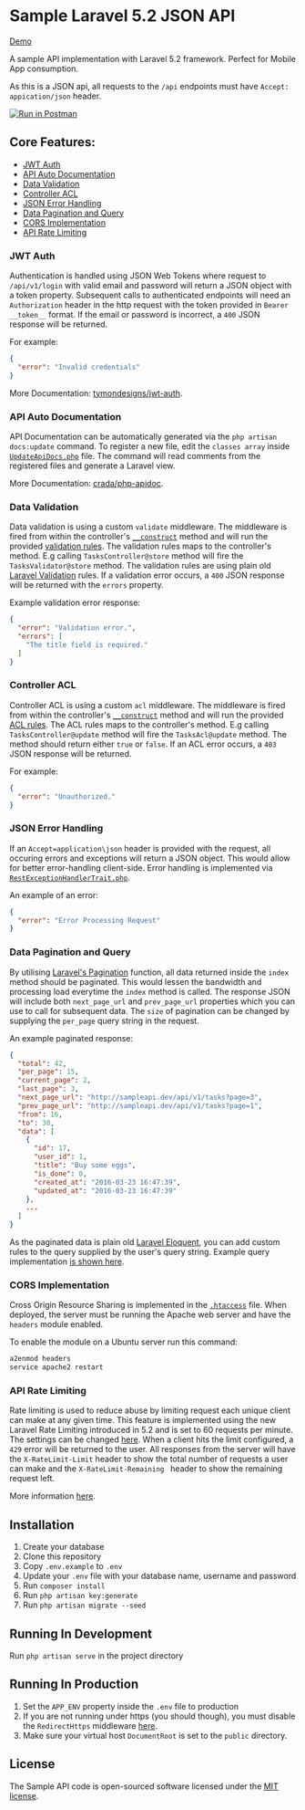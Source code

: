 # Sample Laravel 5.2 JSON API


[Demo](https://sampleapi.demo.rocks)

A sample API implementation with Laravel 5.2 framework. Perfect for Mobile App consumption.

As this is a JSON api, all requests to the `/api` endpoints must have `Accept: appication/json` header.


[![Run in Postman](https://run.pstmn.io/button.svg)](https://app.getpostman.com/run-collection/07713cbc8eaf7ff466f2)


## Core Features:

- [JWT Auth](#jwt-auth)
- [API Auto Documentation](#api-auto-documentation)
- [Data Validation](#data-validation)
- [Controller ACL](#controller-acl)
- [JSON Error Handling](#json-error-handling)
- [Data Pagination and Query](#data-pagination-and-query)
- [CORS Implementation](#cors-implementation)
- [API Rate Limiting](#api-rate-limiting)

### JWT Auth

Authentication is handled using JSON Web Tokens where request to `/api/v1/login` with valid email and password will return a JSON object with a token property. Subsequent calls to authenticated endpoints will need an `Authorization` header in the http request with the token provided in `Bearer __token__` format. If the email or password is incorrect, a `400` JSON response will be returned. 

For example:

```json
{
  "error": "Invalid credentials"
}
```

More Documentation: [tymondesigns/jwt-auth](https://github.com/tymondesigns/jwt-auth).

### API Auto Documentation

API Documentation can be automatically generated via the `php artisan docs:update` command. To register a new file, edit the `classes array` inside [`UpdateApiDocs.php`](https://github.com/zulfajuniadi/sampleapi/blob/master/app/Console/Commands/UpdateApiDocs.php#L12-L15) file. The command will read comments from the registered files and generate a Laravel view.


More Documentation: [crada/php-apidoc](https://github.com/calinrada/php-apidoc).


### Data Validation

Data validation is using a custom `validate` middleware. The middleware is fired from within the controller's [`__construct`](https://github.com/zulfajuniadi/sampleapi/blob/master/app/Http/Controllers/Api/V1/TasksController.php#L149) method and will run the provided [validation rules](https://github.com/zulfajuniadi/sampleapi/blob/master/app/Validators/TasksValidator.php). The validation rules maps to the controller's method. E.g calling `TasksController@store` method will fire the `TasksValidator@store` method. The validation rules are using plain old [Laravel Validation](https://laravel.com/docs/5.2/validation#available-validation-rules) rules. If a validation error occurs, a `400` JSON response will be returned with the `errors` property.

Example validation error response:

```json
{
  "error": "Validation error.",
  "errors": [
    "The title field is required."
  ]
}
```

### Controller ACL


Controller ACL is using a custom `acl` middleware. The middleware is fired from within the controller's [`__construct`](https://github.com/zulfajuniadi/sampleapi/blob/master/app/Http/Controllers/Api/V1/TasksController.php#L148) method and will run the provided [ACL rules](https://github.com/zulfajuniadi/sampleapi/blob/master/app/Acls/TasksAcl.php). The ACL rules maps to the controller's method. E.g calling `TasksController@update` method will fire the `TasksAcl@update` method. The method should return either `true` or `false`. If an ACL error occurs, a `403` JSON response will be returned. 

For example:

```json
{
  "error": "Unauthorized."
}
```

### JSON Error Handling

If an `Accept=application\json` header is provided with the request, all occuring errors and exceptions will return a JSON object. This would allow for better error-handling client-side. Error handling is implemented via [`RestExceptionHandlerTrait.php`](https://github.com/zulfajuniadi/sampleapi/blob/master/app/Traits/RestExceptionHandlerTrait.php). 

An example of an error:

```json
{
  "error": "Error Processing Request"
}
```

### Data Pagination and Query

By utilising [Laravel's Pagination]() function, all data returned inside the `index` method should be paginated. This would lessen the bandwidth and processing load everytime the `index` method is called. The response JSON will include both `next_page_url` and `prev_page_url` properties which you can use to call for subsequent data. The `size` of pagination can be changed by supplying the `per_page` query string in the request.

An example paginated response:

```json
{
  "total": 42,
  "per_page": 15,
  "current_page": 2,
  "last_page": 3,
  "next_page_url": "http://sampleapi.dev/api/v1/tasks?page=3",
  "prev_page_url": "http://sampleapi.dev/api/v1/tasks?page=1",
  "from": 16,
  "to": 30,
  "data": [
    {
      "id": 17,
      "user_id": 1,
      "title": "Buy some eggs",
      "is_done": 0,
      "created_at": "2016-03-23 16:47:39",
      "updated_at": "2016-03-23 16:47:39"
    },
    ...
  ]
}
```

As the paginated data is plain old [Laravel Eloquent](https://laravel.com/docs/5.2/eloquent), you can add custom rules to the query supplied by the user's query string. Example query implementation [is shown here](https://github.com/zulfajuniadi/sampleapi/blob/master/app/Repositories/TasksRepository.php#L25-L36).


### CORS Implementation

Cross Origin Resource Sharing is implemented in the [`.htaccess`](https://github.com/zulfajuniadi/sampleapi/blob/master/public/.htaccess#L1-L3) file. When deployed, the server must be running the Apache web server and have the `headers` module enabled. 

To enable the module on a Ubuntu server run this command:

```bash
a2enmod headers
service apache2 restart
```

### API Rate Limiting

Rate limiting is used to reduce abuse by limiting request each unique client can make at any given time. This feature is implemented using the new Laravel Rate Limiting introduced in 5.2 and is set to 60 requests per minute. The settings can be changed [here](https://github.com/zulfajuniadi/sampleapi/blob/master/app/Http/Kernel.php#L36). When a client hits the limit configured, a `429` error will be returned to the user. All responses from the server will have the `X-RateLimit-Limit` header to show the total number of requests a user can make and the `X-RateLimit-Remaining ` header to show the remaining request left. 


More information [here](https://mattstauffer.co/blog/api-rate-limiting-in-laravel-5-2).


## Installation

1. Create your database
2. Clone this repository
3. Copy `.env.example` to `.env`
4. Update your `.env` file with your database name, username and password
4. Run `composer install`
5. Run `php artisan key:generate`
6. Run `php artisan migrate --seed`

## Running In Development

Run `php artisan serve` in the project directory


## Running In Production

1. Set the `APP_ENV` property inside the `.env` file to production
2. If you are not running under https (you should though), you must disable the `RedirectHttps` middleware [here](https://github.com/zulfajuniadi/sampleapi/blob/master/app/Http/Kernel.php#L17).
3. Make sure your virtual host `DocumentRoot` is set to the `public` directory.

## License

The Sample API code is open-sourced software licensed under the [MIT license](http://opensource.org/licenses/MIT).
